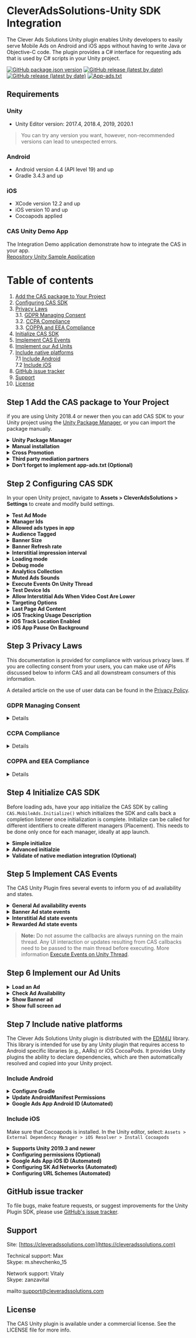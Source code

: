 # CleverAdsSolutions-Unity SDK Integration
The Clever Ads Solutions Unity plugin enables Unity developers to easily serve Mobile Ads on Android and iOS apps without having to write Java or Objective-C code. The plugin provides a C# interface for requesting ads that is used by C# scripts in your Unity project.

[![GitHub package.json version](https://img.shields.io/github/package-json/v/cleveradssolutions/CAS-Unity?label=Unity%20Package)](https://github.com/cleveradssolutions/CAS-Unity/releases/latest)
[![GitHub release (latest by date)](https://img.shields.io/github/v/release/CleverAdsSolutions/CAS-Android?label=CAS%20Android)](https://github.com/cleveradssolutions/CAS-Android)
[![GitHub release (latest by date)](https://img.shields.io/github/v/release/CleverAdsSolutions/CAS-iOS?label=CAS%20iOS)](https://github.com/cleveradssolutions/CAS-iOS)
[![App-ads.txt](https://img.shields.io/endpoint?url=https://raw.githubusercontent.com/cleveradssolutions/App-ads.txt/master/Shield.json)](https://github.com/cleveradssolutions/App-ads.txt)

## Requirements
### Unity
- Unity Editor version: 2017.4, 2018.4, 2019, 2020.1  
> You can try any version you want, however, non-recommended versions can lead to unexpected errors.
### Android
- Android version 4.4 (API level 19) and up
- Gradle 3.4.3 and up
### iOS
- XCode version 12.2 and up
- iOS version 10 and up
- Cocoapods applied
### CAS Unity Demo App
The Integration Demo application demonstrate how to integrate the CAS in your app.  
[Repository Unity Sample Application](https://github.com/cleveradssolutions/CAS-Unity-Sample)

# Table of contents
 1.  [Add the CAS package to Your Project](#step-1-add-the-cas-package-to-your-project)  
 2.  [Configuring CAS SDK](#step-2-configuring-cas-sdk)  
 3.  [Privacy Laws](#step-3-privacy-laws)  
 3.1.  [GDPR Managing Consent](#gdpr-managing-consent)  
 3.2.  [CCPA Compliance](#ccpa-compliance)  
 3.3.  [COPPA and EEA Compliance](#coppa-and-eea-compliance)  
 4.  [Initialize CAS SDK](#step-4-initialize-cas-sdk)  
 5.  [Implement CAS Events](#step-5-implement-cas-events)  
 6.  [Implement our Ad Units](#step-6-implement-our-ad-units)  
 7.  [Include native platforms](#step-7-include-native-platforms)  
 7.1 [Include Android](#include-android)  
 7.2 [Include iOS](#include-ios)   
 8.  [GitHub issue tracker](#github-issue-tracker)  
 9.  [Support](#support)  
 10.  [License](#license)  

## Step 1 Add the CAS package to Your Project
if you are using Unity 2018.4 or newer then you can add CAS SDK to your Unity project using the [Unity Package Manager](https://docs.unity3d.com/Manual/upm-ui.html), or you can import the package manually.

<details><summary><b>Unity Package Manager</b></summary>

> Allowed only if you are using Unity 2018.4 or newer.  

Add the **Game Package Registry by Google**  and CAS dependency to your Unity project.  
Modify `Packages/manifest.json`  to the following form:
```json
{
"scopedRegistries": [
  {
    "name": "Game Package Registry by Google",
    "url": "https://unityregistry-pa.googleapis.com",
    "scopes": [
      "com.google"
    ]
  }
],
"dependencies": {
    "com.cleversolutions.ads.unity" 
        : "https://github.com/cleveradssolutions/CAS-Unity.git#1.8.2"
}
}
```
> Note that some other SDKs, such as the Firebase SDK, may contain [EDM4U](https://github.com/googlesamples/unity-jar-resolver) in their .unitypackage. Check if `Assets/ExternalDependencyManager` or `Assets/PlayServicesResolver` folders exist. If these folders exist, remove them before installing any CAS SDK through Unity Package Manager.
***
</details>
<details><summary><b>Manual installation</b></summary>

1. Download latest [CleverAdsSolutions.unitypackage](https://github.com/cleveradssolutions/CAS-Unity/releases/latest)
2. In your open Unity project, navigate to **Assets > Import Package > Custom Package**.
3. In the *Import Unity Package* window, make sure all of the files are selected and click **Import**.
***
</details>
<details><summary><b>Cross Promotion</b></summary>

Cross promotion is an app marketing strategy in which app developers promote one of their titles on another one of their titles. Cross promoting is especially effective for developers with large portfolios of games as a means to move users across titles and use the opportunity to scale each of their apps. This is most commonly used by hyper-casual publishers who have relatively low retention, and use cross promotion to keep users within their app portfolio.  

Start your cross promotion campaign with CAS [here](https://cleveradssolutions.com).

Dependency of `CrossPromotion` can be disabled/enabled using Advanced Integration in `Assets > CleverAdsSolutions > Settings` window.
***
</details>
<details><summary><b>Third party mediation partners</b></summary>

- Google Ads  
Banner, Interstitial, Rewarded Video - [Home](https://admob.google.com/home) - [Privacy Policy](https://policies.google.com/technologies/ads)
- Unity Ads  
Banner, Interstitial, Rewarded Video - [Home](https://unity.com/solutions/unity-ads) - [Privacy Policy](https://unity3d.com/legal/privacy-policy)
- IronSource  
~~Banner~~, Interstitial, Rewarded Video - [Home](https://www.ironsrc.com) - [Privacy Policy](https://developers.ironsrc.com/ironsource-mobile/air/ironsource-mobile-privacy-policy/)
- AdColony  
Banner, Interstitial, Rewarded Video - [Home](https://www.adcolony.com) - [Privacy Policy](https://www.adcolony.com/privacy-policy/)
- Kidoz  
Banner, Interstitial, Rewarded Video - [Home](https://kidoz.net) - [Privacy Policy](https://kidoz.net/privacy-policy/)
- Vungle  
Banner, Interstitial, Rewarded Video - [Home](https://vungle.com) - [Privacy Policy](https://vungle.com/privacy/)
- AppLovin  
Banner, Interstitial, Rewarded Video - [Home](https://www.applovin.com) - [Privacy Policy](https://www.applovin.com/privacy/)
- StartApp  
Banner, Interstitial, Rewarded Video - [Home](https://www.startapp.com) - [Privacy Policy](https://www.startapp.com/policy/privacy-policy/)
- InMobi  
Banner, Interstitial, Rewarded Video - [Home](https://www.inmobi.com) - [Privacy Policy](https://www.inmobi.com/privacy-policy/)
- Chartboost  
Banner, Interstitial, Rewarded Video - [Home](https://www.chartboost.com) - [Privacy Policy](https://answers.chartboost.com/en-us/articles/200780269)
- SuperAwesome  
Banner, Interstitial, Rewarded Video - [Home](https://www.superawesome.com) - [Privacy Policy](https://www.superawesome.com/privacy-hub/privacy-policy/)  
*Works only for children audience*
- Facebook Audience Network  
Banner, Interstitial, Rewarded Video  - [Home](https://www.facebook.com/business/marketing/audience-network) - [Privacy Policy](https://developers.facebook.com/docs/audience-network/policy/)
- Yandex Ads  
Banner, Interstitial, Rewarded Video - [Home](https://yandex.com/dev/mobile-ads/) - [Privacy Policy](https://yandex.com/legal/mobileads_sdk_agreement/) 
#### Dependencies of Closed Beta third party partners:
> :warning:  Next dependencies in closed beta and available upon invite only. If you would like to be considered for the beta, please contact Support.
- Verizon Media  
Banner, Interstitial, Rewarded Video - [Home](https://www.verizonmedia.com/advertising/solutions#/mobile)- [Privacy Policy](https://www.verizonmedia.com/policies/us/en/verizonmedia/privacy/)
- MyTarget  
Banner, Interstitial, Rewarded Video - [Home](https://target.my.com/) - [Privacy Policy](https://legal.my.com/us/mytarget/privacy/)  
*Works to CIS countries only*
- MobFox  
Banner, Interstitial, Rewarded Video - [Home](https://www.mobfox.com) - [Privacy Policy](https://www.mobfox.com/privacy-policy/)
- Amazon Ads  
Banner, ~~Interstitial, Rewarded Video~~ - [Home](https://advertising.amazon.com) - [Privacy Policy](https://advertising.amazon.com/legal/privacy-notice)
***
</details>
<details><summary><b>Don’t forget to implement app-ads.txt (Optional)</b></summary>

For both iOS and Android integrations, we encourage our partners to adopt this file and help us combat ad fraud.  
Read detailed instructions on [how to create and upload your app-ads.txt file](https://github.com/cleveradssolutions/App-ads.txt#cleveradssolutions-app-adstxt).
***
</details>

## Step 2 Configuring CAS SDK
In your open Unity project, navigate to **Assets > CleverAdsSolutions > Settings** to create and modify build settings.

<details><summary><b>Test Ad Mode</b></summary>

The quickest way to testing is to enable Test Ad Mode. These ad are not associated with your account, so there's no risk of your account generating invalid traffic when using these ad units.
***
</details><details><summary><b>Manager Ids</b></summary>

Add your Clever Ads Solutions manager Id's.
> If you haven't created an CAS account and registered an manager yet,  now's a great time to do so at [cleveradssolutions.com](https://cleveradssolutions.com). If you're just looking to experiment with the SDK, though, you can use the Test Ad Mode above.  
***
</details><details><summary><b>Allowed ads types in app</b></summary>

To improve the performance of your application, we recommend that you only allow ad types that will actually be used in the application. For example: Banner and Interstitial ad.  

The processes of ad types can be disabled/enabled at any time using following method:
```c#
CAS.MobileAds.manager.SetEnableAd(adType, enabled);
```
***
</details><details><summary><b>Audience Tagged</b></summary>

Choose the audience your game is targeting.   
In addition to targeting ads, on Google Play has restrictions games participate in the family apps program. These games can only serve ads from certified ad networks. [More about Families Ads Program](https://support.google.com/googleplay/android-developer/answer/9283445).  
Changing this setting will change the project dependencies. Please follow the instructions provided in the settings window.
***
</details><details><summary><b>Banner Size</b></summary>

Select the banner size to initialize.  

| Size in dp (WxH) |      Description     |    Availability    |  CASSize constant |
|:----------------:|:--------------------:|:------------------:|:----------------:|
|      320x50      |    Standard Banner   | Phones and Tablets |      Banner      |
|      728x90      |    IAB Leaderboard   |       Tablets      |    Leaderboard   |
|      300x250     | IAB Medium Rectangle | Phones and Tablets | MediumRectangle |
| Adaptive | Adaptive banner | Phones and Tablets | AdaptiveBanner |
| 320x50 or 728x90 | Smart Banner | Phones and Tablets | SmartBanner |

**Adaptive banners** are the next generation of responsive ads, maximizing performance by optimizing ad size for each device.  
To pick the best ad size, adaptive banners use fixed aspect ratios instead of fixed heights. This results in banner ads that occupy a more consistent portion of the screen across devices and provide opportunities for improved performance. [You can read more in this article.](https://developers.google.com/admob/android/banner/adaptive)  

**Smart Banners** selects one of the sizes depending on the device: on phones have a `Banner` size or on tablets a `Leaderboard` size.

> We do not recommend resizing your banner frequently while playing as this will result in the loss of expensive ad impressions.  

Change the banner size using the following method:
```c#
CAS.MobileAds.manager.bannerSize = bannerSize;
```

> If you use Manual [Loading Manager Mode](#step-2-configuring-cas-sdk) then please call [Load an Ad](#step-6-implement-our-ad-units) each banner size changed.  

You can get the current banner size in pixels at any time using the following methods:
```c#
float height = CAS.MobileAds.manager.GetBannerHeightInPixels();
float width = CAS.MobileAds.manager.GetBannerWidthInPixels();
```
***
</details><details><summary><b>Banner Refresh rate</b></summary>

An ad unit’s automatic refresh rate (in seconds) determines how often a new ad request is generated for that ad unit.  
> Ad requests should not be made when the device screen is turned off.  
We recomended using refresh rate 30 seconds. However, you can choose any value you want longer than 10 seconds.  

Change the banner automatic refresh rate using the following method:
```c#
CAS.MobileAds.settings.bannerRefreshInterval = refreshInterval;
```
***
</details><details><summary><b>Interstitial impression interval</b></summary>

You can limit the posting of an interstitial ad to a period of time in seconds after the ad is closed, during which display attempts will fail.

Change the interstitial ad impression interval using the following method:
```c#
CAS.MobileAds.settings.interstitialInterval = interval;
```

**Note** that the interval starts only after the Interstitial Ad **closes** `OnInterstitialAdClosed`. If you need to wait for a period of time after the start of the game or after showing a Rewarded Ad until next Interstitial Ad impression then please call the following method:
```c#
void Start(){
    // Wait for a period of time before first impression
    CAS.MobileAds.settings.RestartInterstitialInterval();

    // Subscribe to close Rewarded Ad event
    CAS.MobileAds.manager.OnRewardedAdClosed += OnRewardedAdClosed;
}
void OnRewardedAdClosed(){
    // Wait for a period of time after Rewarded Ad Closed until next Interstitial Ad Impression
    CAS.MobileAds.settings.RestartInterstitialInterval();
}
```

> During interval after ad closed display attempts will fire event `OnInterstitialAdFailedToShow`.
***
</details><details><summary><b>Loading mode</b></summary>

Select CAS mediation processing mode of ad requests.
|        Mode        |  Load*  | Impact on App performance | Memory usage |        Actual ads*       |
|:------------------:|:------:|:-------------------------:|:------------:|:------------------------:|
|   FastestRequests  |  Auto  |         Very high         |     High     |       Most relevant      |
|    FastRequests    |  Auto  |            High           |    Balance   |      High relevance      |
|  Optimal(Default)  |  Auto  |          Balance          |    Balance   |          Balance         |
|   HighPerformance  |  Auto  |            Low            |      Low     |       Possible loss      |
| HighestPerformance |  Auto  |          Very low         |      Low     |       Possible loss      |
|       Manual      | Manual |          Very low         |      Low     | Depends on the frequency |

> Actual ads column* - Potential increase in revenue by increasing the frequency of ad requests. At the same time, it greatly affects the performance of the application.   

> Load column*  
> Auto control load mediation ads starts immediately after initialization and will prepare displays automatically.  
> Manual control loading mediation ads requires manual preparation of advertising content for display. Use ad loading method before trying to show: `CAS.MobileAds.manager.LoadAd()`  

Change the Clever Ads Solution processing mode using the following method:
```c#
CAS.MobileAds.settings.loadingMode = mode;
```
***
</details><details><summary><b>Debug mode</b></summary>

The enabled Debug Mode will display a lot of useful information for debugging about the states of the sdc with tag `CAS`.  
Disabling Debug Mode may improve application performance.  

Change the Debug Mode flag at any time using the following method:
```c#
CAS.MobileAds.settings.isDebugMode = enabled;
```
Disabled by default.
***
</details><details><summary><b>Analytics Collection</b></summary>

If your application uses Google Analytics (Firebase) then Clever Ads Solutions collects ad impressions and states analytics.  
**This flag has no effect on ad revenue.**  
Disabling analytics collection may save internet traffic and improve application performance.  

Change the analytics collection flag at any time using the following method:
```c#
CAS.MobileAds.settings.analyticsCollectionEnabled = enabled;
```
Disabled by default.  
***
</details><details><summary><b>Muted Ads Sounds</b></summary>

Sounds in ads mute state.  
```c#
CAS.MobileAds.settings.isMutedAdSounds = mute;
```
Disabled by default.  
***
</details><details><summary><b>Execute Events On Unity Thread</b></summary>

Callbacks from CleverAdsSolutions are not guaranteed to be called on Unity thread.
You can use EventExecutor to schedule each calls on the next `Update()` loop:
```c#
CAS.EventExecutor.Add(callback);
```
OR enable `isExecuteEventsOnUnityThread` property to automatically schedule all calls on the next `Update()` loop.
```c#
CAS.MobileAds.settings.isExecuteEventsOnUnityThread = enable;
```
Disabled by default.  
***
</details><details><summary><b>Test Device Ids</b></summary>

Identifiers corresponding to test devices which will always request test ads.
The test device identifier for the current device is logged to the console when the first ad request is made.
```c#
CAS.MobileAds.settings.SetTestDeviceIds(testDeviceIds);
```
***
</details><details><summary><b>Allow Interstitial Ads When Video Cost Are Lower</b></summary>

This option will compare ad cost and serve regular interstitial ads when rewarded video ads are expected to generate less revenue.  
Interstitial Ads does not require to watch the video to the end, but the OnRewardedAdCompleted callback will be triggered in any case.  

Change the flag at any time using the following method:
```c#
CAS.MobileAds.settings.allowInterstitialAdsWhenVideoCostAreLower = allow;
```
Disabled by default.  
***
</details><details><summary><b>Targeting Options</b></summary>

You can now easily tailor the way you serve your ads to fit a specific audience!  
You’ll need to inform our servers of the users’ details so the SDK will know to serve ads according to the segment the user belongs to.  
```c#
// Set user gender
CAS.MobileAds.targetingOptions.gender = CAS.Gender.Male;
// Set user age. Limitation: 1-99 and 0 is 'unknown'
CAS.MobileAds.targetingOptions.age = 12;
```
***
</details><details><summary><b>Last Page Ad Content</b></summary>

The latest free ad page for your own promotion.  
This ad page will be displayed when there is no paid ad to show or internet availability.  

**Attention!** Impressions and clicks on this ad page don't make money.  

Change the `LastPageAdContent` at any time using the following method:
```c#
CAS.MobileAds.manager.lastPageAdContent = new LastPageAdContent(...);
```
By default, this page will not be displayed while the ad content is NULL.  
***
</details><details><summary><b>iOS Tracking Usage Description</b></summary>

**Property for iOS only.**  
iOS 14 and above requires publishers to obtain permission to track the user's device across applications.  
To display the App Tracking Transparency authorization request for accessing the IDFA, update your Info.plist to add the NSUserTrackingUsageDescription key with a custom message describing your usage.  

> You can leave the field blank so that CAS does not define NSUserTrackingUsageDescription.  

Below is an example description text:
- This identifier will be used to deliver personalized ads to you.
- Your data will be used to provide you a better and personalized ad experience.
- We try to show ads for apps and products that will be most interesting to you based on the apps you use.
- We try to show ads for apps and products that will be most interesting to you based on the apps you use, the device you are on, and the country you are in.  

For more information, see [Apple's developer documentation](https://developer.apple.com/documentation/bundleresources/information_property_list/nsusertrackingusagedescription) or [Google Ads documentation](https://developers.google.com/admob/ios/ios14#request).

> **Important!** CAS does not provide legal advice. Therefore, the information on this page is not a substitute for seeking your own legal counsel to determine the legal requirements of your business and processes, and how to address them.
***
</details><details><summary><b>iOS Track Location Enabled</b></summary>

**Property for iOS only.**  
The SDK automatically collects location data if the user allowed the app to track the location.
Change the flag at any time using the following method:
```c#
CAS.MobileAds.settings.trackLocationEnabled = enabled;
```
Disabled by default.  
***
</details><details><summary><b>iOS App Pause On Background</b></summary>

**Property for iOS only.**  
Indicates if the Unity app should be automatically paused when a full screen ad (Interstitial or Rewarded video ad) is displayed.
```c#
CAS.MobileAds.settings.iOSAppPauseOnBackground = pause;
```
Enabled by default.
***
</details>

## Step 3 Privacy Laws
This documentation is provided for compliance with various privacy laws. If you are collecting consent from your users, you can make use of APIs discussed below to inform CAS and all downstream consumers of this information.  

A detailed article on the use of user data can be found in the [Privacy Policy](https://github.com/cleveradssolutions/CAS-Android/wiki/Privacy-Policy).

### GDPR Managing Consent
<details>

This documentation is provided for compliance with the European Union's [General Data Protection Regulation (GDPR)](https://eur-lex.europa.eu/legal-content/EN/TXT/?uri=CELEX:32016R0679). In order to pass GDPR consent from your users, you should make use of the APIs and methods discussed below to inform CAS and all downstream consumers of this information.  

**Passing Consent** to CAS API, use this functions:  
User consents to behavioral targeting in compliance with GDPR.
```c#
CAS.MobileAds.settings.userConsent = ConsentStatus.Accepted;
```
User does not consent to behavioral targeting in compliance with GDPR.
```c#
CAS.MobileAds.settings.userConsent = ConsentStatus.Denied;
```
By default, user consent management is passed on to media networks. For reset state:
```c#
CAS.MobileAds.settings.userConsent = ConsentStatus.Undefined;
```
***
</details>

### CCPA Compliance
<details>

This documentation is provided for compliance with the California Consumer Privacy Act (CCPA). In order to pass CCPA opt-outs from your users, you should make use of the APIs discussed below to inform CAS and all downstream consumers of this information.  

**Passing consent to the sale personal information**
User does not consent to the sale of his or her personal information in compliance with CCPA.
```c#
CAS.MobileAds.settings.userCCPAStatus = CCPAStatus.OptOutSale;
```
User consents to the sale of his or her personal information in compliance with CCPA.
```c#
CAS.MobileAds.settings.userCCPAStatus = CCPAStatus.OptInSale;
```
By default, user consent management is passed on to media networks. For reset state:
```c#
CAS.MobileAds.settings.userCCPAStatus = CCPAStatus.Undefined;
```
***
</details>

### COPPA and EEA Compliance
<details>

This documentation is provided for additional compliance with the [Children’s Online Privacy Protection Act (COPPA)](https://www.ftc.gov/tips-advice/business-center/privacy-and-security/children%27s-privacy). Publishers may designate all inventory within their applications as being child-directed or as COPPA-applicable though our UI. Publishers who have knowledge of specific individuals as being COPPA-applicable should make use of the API discussed below to inform CAS and all downstream consumers of this information.  

You can mark your ad requests to receive treatment for users in the European Economic Area (EEA) under the age of consent. This feature is designed to help facilitate compliance with the General Data Protection Regulation (GDPR). Note that you may have other legal obligations under GDPR. Please review the European Union’s guidance and consult with your own legal counsel. Please remember that CAS tools are designed to facilitate compliance and do not relieve any particular publisher of its obligations under the law.

Call `Audience.children` indicate that user want get content treated as child-directed for purposes of COPPA or receive treatment for users in the European Economic Area (EEA) under the age of consent. 
```c#
CAS.MobileAds.settings.taggedAudience = Audience.Children;
```
Call `Audience.notChildren` to indicate that user **don't** want get content treated as child-directed for purposes of COPPA or **not** receive treatment for users in the European Economic Area (EEA) under the age of consent.
```c#
CAS.MobileAds.settings.taggedAudience = Audience.NotChildren;
```
By default, the audience is unknown and the mediation ad network will work as usual. For reset state:
```c#
CAS.MobileAds.settings.taggedAudience = Audience.Mixed;
```
***
</details>

## Step 4 Initialize CAS SDK
Before loading ads, have your app initialize the CAS SDK by calling `CAS.MobileAds.Initialize()` which initializes the SDK and calls back a completion listener once initialization is complete. 
Initialize can be called for different identifiers to create different managers (Placement).
This needs to be done only once for each manager, ideally at app launch.

<details><summary><b>Simple initialize</b></summary>

Also to initialize SDK using settings from resources, created by menu `Assets > CleverAdsSolutions > Settings`, there is the following method:
```c#
CAS.MobileAds.InitializeFromResources(
    managerIndex: 0,
    initCompleteAction: (success, error) => { 
        // CAS manager initialization done  
    });
```
***
</details><details><summary><b>Advanced initialzie</b></summary>

Here's an example of how to call `Initialize()` within the `Start()` method of a script attached to a GameObject:
```c#
using CAS;
...
public class CleverAdsSolutionsDemoScript : MonoBehaviour
{
    IMediationManager manager;
    public void Start()
    {
        // Initialize the Clever Ads Solutions SDK manager.
        manager = MobileAds.Initialize(
            // CAS manager (Placement) identifier.
            managerID, 
            // Optional set active Ad Types: 'AdFlags.Banner | AdFlags.Interstitial' for example.
            // Ad types can be enabled manually after initialize by IMediationManager.SetEnableAd
            enableAd: AdFlags.Everything,
            // Optional Enable demo mode that will always request test ads. Set FALSE for release!  
            testAdMode: !releaseBuild,
            // Optional subscribe to initialization done
            initCompleteAction: (success, error) => { 
                // CAS manager initialization done  
            });
    }
}
```
***
</details><details><summary><b>Validate of native  mediation integration (Optional)</b></summary>

The CAS SDK provides an easy way to verify that you’ve successfully integrated any additional adapters; it also makes sure all required dependencies and frameworks were added for the various mediated ad networks.   
After you have finished your integration, call the following static method and confirm that all networks you have implemented are marked as VERIFIED:  
```c#
CAS.validateIntegration();
```
Find log information by tag: **CASIntegrationHelper**

Once you’ve successfully verified your integration, please remember to **remove the integration helper from your code**.

The Integration Helper tool reviews everything, including ad networks you may have intentionally chosen NOT to include in your application. These will appear as MISSING and there is no reason for concern. In the case the ad network’s integration has not been completed successfully, it will be marked as NOT VERIFIED.  
***
</details>

## Step 5 Implement CAS Events
The CAS Unity Plugin fires several events to inform you of ad availability and states.

<details><summary><b>General Ad availability events</b></summary>

```c#
void OnEnable () {
    ...
    // Executed when AdType load ad response
    manager.OnLoadedAd += CASLoaded;
    // Executed when AdType failed to load ad response with error message
    manager.OnFailedToLoadAd += CASFailedToLoad;
}
```
***
</details><details><summary><b>Banner Ad state events</b></summary>

```c#
void OnEnable () {
    ...
    // Executed when the ad is displayed.
    manager.OnBannerAdShown += CASBannerShown;
    // Executed when the ad is failed to display.
    // The Banner may automatically appear when the Ad is ready again.
    // This will trigger the OnBannerAdShown callback again.
    manager.OnBannerAdFailedToShow += CASBannerFailedToShow;
    // Executed when the user clicks on an Ad.
    manager.OnBannerAdClicked += CASBannerClicked;
    // Executed when the ad is hidden from screen.
    manager.OnBannerAdHidden += CASBannerAdHidden;
}
```
***
</details><details><summary><b>Interstitial Ad state events</b></summary>

```c#
void OnEnable () {
    ...
    // Executed when the ad is displayed.
    manager.OnInterstitialAdShown += CASInterstitialShown;
    // Executed when the ad is failed to display.
    manager.OnInterstitialAdFailedToShow += CASInterstitialFailedToShow;
    // Executed when the user clicks on an Ad.
    manager.OnInterstitialAdClicked += CASInterstitialClicked;
    // Executed when the ad is closed.
    manager.OnInterstitialAdClosed += CASInterstitialClosed;
}
```
***
</details><details><summary><b>Rewarded Ad state events</b></summary>

```c#
void OnEnable () {
    ...
    // Executed when the ad is displayed.
    manager.OnRewardedAdShown += CASRewardedShown;
    // Executed when the ad is failed to display.
    manager.OnRewardedAdFailedToShow += CASRewardedFailedToShow;
    // Executed when the user clicks on an Ad.
    manager.OnRewardedAdClicked += CASRewardedClicked;
    // Executed when the ad is completed.
    manager.OnRewardedAdCompleted += CASRewardedCompleted;
    // Executed when the ad is closed.
    manager.OnRewardedAdClosed += CASRewardedClosed;
}
```
***
</details>

> **Note:** Do not assume the callbacks are always running on the main thread. Any UI interaction or updates resulting from CAS callbacks need to be passed to the main thread before executing. More information [Execute Events on Unity Thread](#step-2-configuring-cas-sdk).  

## Step 6 Implement our Ad Units
<details><summary><b>Load an Ad</b></summary>

If [LoadingManagerMode](#step-2-configuring-cas-sdk) with automatic loading is active, you can **skip the call to the ad loading methods**.  
Banner Ad allow you to load new ads for each LoadingManagerMode.  
You can get a callback for the successful loading of an ad by subscribe [General Ad availability events](#step-5-implement-cas-events).  

```c#
manager.LoadAd(adType);
```

> **Important!** Once you’ve successfully completed shown your user an Ad. In the case you want to serve another ad, you must repeat laod an ad.  
***
</details><details><summary><b>Check Ad Availability</b></summary>

You can ask for the ad availability directly by calling the following function:
```c#
bool loaded = manager.IsReadyAd(adType);
```
***
</details><details><summary><b>Show Banner ad</b></summary>

Please set Banner Ad Position using the following property, before show:
```c#
manager.bannerPosition = adPosition;
```

To show the ad, call the following method with AdType of ad you want.
```c#
manager.ShowAd(AdType.Banner);
```

To hide Banner Ad from screen, call the following method:
```c#
manager.HideBanner();
```
***
</details><details><summary><b>Show full screen ad</b></summary>

To show the ad, call the following method with AdType of ad you want.
```c#
manager.ShowAd(adType);
```

To further customize the behavior of your ad, you can hook into a number of events in the ad's lifecycle: loading, opening, closing, and so on. Listen for these events by registering a delegate for the appropriate event, as shown [here](#step-5-implement-cas-events).  

> Interstitial and Rewarded ads should be displayed during natural pauses in the flow of an app. Between levels of a game is a good example, or after the user completes a task.  
***
</details>

## Step 7 Include native platforms
The Clever Ads Solutions Unity plugin is distributed with the [EDM4U](https://github.com/googlesamples/unity-jar-resolver) library. This library is intended for use by any Unity plugin that requires access to Android specific libraries (e.g., AARs) or iOS CocoaPods. It provides Unity plugins the ability to declare dependencies, which are then automatically resolved and copied into your Unity project.  

### Include Android

<details><summary><b>Configure Gradle</b></summary>

Using [EDM4U](https://github.com/googlesamples/unity-jar-resolver), you will be able to avoid downloading the Android artifacts into your project. Instead, the artifacts will be added to your gradle file during the compilation. 
To enable this process, follow these steps: 
1. Go to: `Player Settings > Publishing Settings > Build`
2. Select `Custom Main Gradle Template` checkmark to configure dependencies.
3. [Unity 2019.3+] Select `Custom Launcher Gradle Template` checkmark to enable MultiDEX.  
You can read more about MuliDex on the [Android Deleveloper page](https://developer.android.com/studio/build/multidex).  
4. [Unity 2019.3+] Select `Custom Base Gradle Template` checkmark to update Gradle plugin with fix support Android 11.  
You can read more about fix Gradle plugin with support Android 11 on the [Android Deleveloper page](https://android-developers.googleblog.com/2020/07/preparing-your-build-for-package-visibility-in-android-11.html).  
5. [Unity 2019.3+] Select `Custom Gradle Properties Template` to use Jetfier by EDM4U.
6. Go to: `Assets > External Dependency Manager > Android > Settings`  
7. Select `Patch mainTemplate.gradle` checkmark
8. Select `Use Jetfier` checkmark
9. Save your changes, by pressing `OK`

In the Unity editor, select `Assets > External Dependency Manager > Android Resolver > Resolve`. The Unity External Dependency Manager library will append dependencies to `mainTemplate.gradle` of your Unity app.
***
</details><details><summary><b>Update AndroidManifest Permissions</b></summary>

Add the following permissions to your `Assets/Plugins/Android/AndroidManifest.xml` file inside the `<manifest>` tag but outside the `<application>` tag:
```xml
<manifest>
 <uses-permission android:name="android.permission.INTERNET" />
 <uses-permission android:name="android.permission.ACCESS_NETWORK_STATE" />
 <uses-permission android:name="android.permission.ACCESS_WIFI_STATE" />
</manifest>
```
#### Optional Permissions
This permission is used for certain ads that vibrate during play. This is a normal level permission, so this permission just needs to be defined in the manifest to enable this ad feature.
```xml
<manifest>
 <uses-permission android:name="android.permission.VIBRATE" />
</manifest>
```
This permission is used for certain ads that allow the user to save a screenshot to their phone. 
Note that with this permission on devices running Android 6.0 (API 23) or higher, this permission must be requested from the user. 
See [Requesting Permissions](https://developer.android.com/training/permissions/requesting) for more details. 
```xml
<manifest>
 <uses-permission android:name="android.permission.WRITE_EXTERNAL_STORAGE" />
</manifest>
```
This permission is not a mandatory permission, however, including it will enable accurate ad targeting.
```xml
<manifest>
 <uses-permission android:name="android.permission.ACCESS_FINE_LOCATION" />
</manifest>
```
Some SDK may require a default permission, so please use the following lines to limit it.
```xml
<uses-permission android:name="android.permission.WRITE_EXTERNAL_STORAGE" tools:node="remove"/>
```

If you do not find the manifest file [Plugins/Android/AndroidManifest.xml](https://github.com/cleveradssolutions/CAS-Unity-Sample/blob/master/Assets/Plugins/Android/AndroidManifest.xml), you can take it from the example.  
Or Unity 2019.3+ makes it possible to activate in `Player Settings > Publishing Settings > Build > Custom Main Manifest` checkmark.  
***
</details>
<details><summary><b>Google Ads App Android ID (Automated)</b></summary>

**Automated integration during application build.**  
About Google Ads App ID [here](https://developers.google.com/admob/android/quick-start#update_your_androidmanifestxml).  
***
</details>

### Include iOS
Make sure that Cocoapods is installed. 
In the Unity editor, select: `Assets > External Dependency Manager > iOS Resolver > Install Cocoapods`  
 
 <details><summary><b>Supports Unity 2019.3 and newer</b></summary>
 
 If you get the following error while loading your application:
 ```
 Error loading [path]/Your.app/Frameworks/UnityFramework.framework/UnityFramework:  
   dlopen([path]/Your.app/Frameworks/UnityFramework.framework/UnityFramework, 265): 
      Library not loaded: @rpath/CleverAdsSolutions.framework
   Referenced from: [path]/Your.app/Frameworks/UnityFramework.framework/UnityFramework
   Reason: image not found
 ```
 Then please add `target 'Unity-iPhone'` to the Podfile in root folder of XCode project as follows:
 ```cpp
 source 'https://github.com/CocoaPods/Specs.git'
 source 'https://github.com/cleveradssolutions/CAS-Specs.git'
 platform :ios, '11.0'

 target 'UnityFramework' do
   pod 'CleverAdsSolutions-SDK', 'version'
 end

 target 'Unity-iPhone' do
 end
 ```
 Save Podfile and call terminal command
 ```
 cd [path to XCode project]
 pod install --no-repo-update
 ```
 
 > We are working with EDM4U to fix this problem in [issue #405](https://github.com/googlesamples/unity-jar-resolver/issues/405)
 ***
 </details><details><summary><b>Configuring permissions (Optional)</b></summary>

In iOS 10, Apple has extended the scope of its privacy controls by restricting access to features like the camera, photo library, etc. In order to unlock rich, immersive experiences in the SDK that take advantage of these services, please add the following entry to your apps plist:
```xml
<key>NSPhotoLibraryUsageDescription</key>
<string>Some ad content may require access to the photo library.</string>
<key>NSCameraUsageDescription</key>
<string>Some ad content may access camera to take picture.</string>
<key>NSMotionUsageDescription</key>
<string>Some ad content may require access to accelerometer for interactive ad experience.</string>
```
> You can also use the settings provided by the Unity `Player Settings > Other Settings > Usage Description`.  
***
</details>
<details><summary><b>Google Ads App iOS ID (Automated)</b></summary>

**Automated integration during application build.**  
About Google Ads App ID [here](https://developers.google.com/admob/ios/quick-start).  
***
</details>
<details><summary><b>Configuring SK Ad Networks (Automated)</b></summary>

**Automated integration during application build.**  
About SKAdNetwork [here](https://developer.apple.com/documentation/storekit/skadnetwork).  
***
</details>
<details><summary><b>Configuring URL Schemes (Automated)</b></summary>

**Automated integration during application build.**  
About URL Schemes [here](https://github.com/cleveradssolutions/CAS-iOS#step-6-configuring-url-schemes).
***
</details>

## GitHub issue tracker
To file bugs, make feature requests, or suggest improvements for the Unity Plugin SDK, please use [GitHub's issue tracker](https://github.com/cleveradssolutions/CAS-Unity/issues).

## Support
Site: [https://cleveradssolutions.com](https://cleveradssolutions.com)

Technical support: Max  
Skype: m.shevchenko_15  

Network support: Vitaly  
Skype: zanzavital  

mailto:support@cleveradssolutions.com  

## License
The CAS Unity plugin is available under a commercial license. See the LICENSE file for more info.
